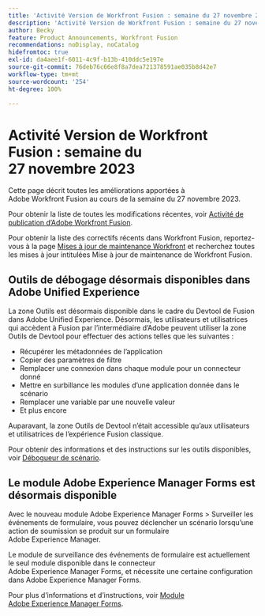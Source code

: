 ```yaml
---
title: 'Activité Version de Workfront Fusion : semaine du 27 novembre 2023'
description: 'Activité Version de Workfront Fusion : semaine du 27 novembre 2023'
author: Becky
feature: Product Announcements, Workfront Fusion
recommendations: noDisplay, noCatalog
hidefromtoc: true
exl-id: da4aee1f-6011-4c9f-b13b-410ddc5e197e
source-git-commit: 76deb76c66e8f8a7dea721378591ae035b8d42e7
workflow-type: tm+mt
source-wordcount: '254'
ht-degree: 100%

---
```


# Activité Version de Workfront Fusion : semaine du 27 novembre 2023

Cette page décrit toutes les améliorations apportées à Adobe Workfront Fusion au cours de la semaine du 27 novembre 2023.

Pour obtenir la liste de toutes les modifications récentes, voir [Activité de publication d’Adobe Workfront Fusion](../../../product-announcements/product-releases/fusion-release-activity/fusion-release-activity.md).

Pour obtenir la liste des correctifs récents dans Workfront Fusion, reportez-vous à la page [Mises à jour de maintenance Workfront](https://experienceleague.adobe.com/docs/workfront-known-issues/releases/current-updates.html) et recherchez toutes les mises à jour intitulées Mise à jour de maintenance de Workfront Fusion.

## Outils de débogage désormais disponibles dans Adobe Unified Experience

La zone Outils est désormais disponible dans le cadre du Devtool de Fusion dans Adobe Unified Experience. Désormais, les utilisateurs et utilisatrices qui accèdent à Fusion par l’intermédiaire d’Adobe peuvent utiliser la zone Outils de Devtool pour effectuer des actions telles que les suivantes :

* Récupérer les métadonnées de l’application
* Copier des paramètres de filtre
* Remplacer une connexion dans chaque module pour un connecteur donné
* Mettre en surbillance les modules d’une application donnée dans le scénario
* Remplacer une variable par une nouvelle valeur
* Et plus encore

Auparavant, la zone Outils de Devtool n’était accessible qu’aux utilisateurs et utilisatrices de l’expérience Fusion classique.

Pour obtenir des informations et des instructions sur les outils disponibles, voir [Débogueur de scénario](/help/quicksilver/workfront-fusion/scenarios/debug-scenarios-with-dev-tool.md#tools).

## Le module Adobe Experience Manager Forms est désormais disponible

Avec le nouveau module Adobe Experience Manager Forms > Surveiller les événements de formulaire, vous pouvez déclencher un scénario lorsqu’une action de soumission se produit sur un formulaire Adobe Experience Manager.

Le module de surveillance des événements de formulaire est actuellement le seul module disponible dans le connecteur Adobe Experience Manager Forms, et nécessite une certaine configuration dans Adobe Experience Manager Forms.

Pour plus d’informations et d’instructions, voir [Module Adobe Experience Manager Forms](/help/quicksilver/workfront-fusion/apps-and-their-modules/aem-forms-modules.md).
